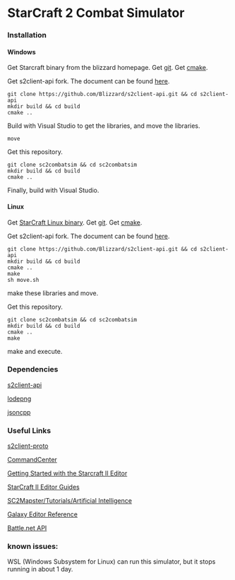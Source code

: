 
# StarCraft 2 Combat Simulator

### Installation

#### Windows
Get Starcraft binary from the blizzard homepage.
Get [git](https://git-scm.com/downloads).
Get [cmake](https://cmake.org/download/).

Get s2client-api fork. The document can be found [here](https://github.com/Blizzard/s2client-api/blob/master/docs/building.md).

```
git clone https://github.com/Blizzard/s2client-api.git && cd s2client-api
mkdir build && cd build
cmake ..
```

Build with Visual Studio to get the libraries, and move the libraries.

```
move
```

Get this repository.

```
git clone sc2combatsim && cd sc2combatsim
mkdir build && cd build
cmake ..
```

Finally, build with Visual Studio.

#### Linux
Get [StarCraft Linux binary](https://github.com/Blizzard/s2client-proto#downloads).
Get [git](https://git-scm.com/downloads).
Get [cmake](https://cmake.org/download/).

Get s2client-api fork. The document can be found [here](https://github.com/Blizzard/s2client-api/blob/master/docs/building.md).

```
git clone https://github.com/Blizzard/s2client-api.git && cd s2client-api
mkdir build && cd build
cmake ..
make
sh move.sh
```

make these libraries and move.

Get this repository.

```
git clone sc2combatsim && cd sc2combatsim
mkdir build && cd build
cmake ..
make
```

make and execute.

### Dependencies

[s2client-api](https://github.com/Blizzard/s2client-api)

[lodepng](https://lodev.org/lodepng/)

[jsoncpp](https://github.com/open-source-parsers/jsoncpp)

### Useful Links

[s2client-proto](https://github.com/Blizzard/s2client-proto)

[CommandCenter](https://github.com/davechurchill/commandcenter)

[Getting Started with the Starcraft II Editor](https://s2editor-tutorials.readthedocs.io/en/master/index.html)

[StarCraft II Editor Guides](https://s2editor-guides.readthedocs.io/)

[SC2Mapster/Tutorials/Artificial Intelligence](https://sc2mapster.gamepedia.com/Tutorials/Artificial_Intelligence)

[Galaxy Editor Reference](https://mapster.talv.space/galaxy/reference)

[Battle.net API](https://develop.battle.net/)

### known issues:
WSL (Windows Subsystem for Linux) can run this simulator, but it stops running in about 1 day.
